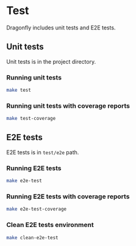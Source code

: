 # Test

Dragonfly includes unit tests and E2E tests.

## Unit tests

Unit tests is in the project directory.

### Running unit tests

```bash
make test
```

### Running unit tests with coverage reports

```bash
make test-coverage
```

## E2E tests

E2E tests is in `test/e2e` path.

### Running E2E tests

```bash
make e2e-test
```

### Running E2E tests with coverage reports

```bash
make e2e-test-coverage
```

### Clean E2E tests environment

```bash
make clean-e2e-test
```
